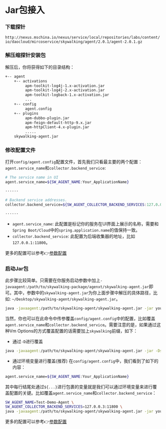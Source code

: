 # Jar包接入

### 下载探针

`http://nexus.mschina.io/nexus/service/local/repositories/labs/content/io/daocloud/mircoservice/skywalking/agent/2.0.1/agent-2.0.1.gz`

### 解压缩探针安装包
解压后，你将获得如下的目录结构：

```bash
+-- agent
    +-- activations
         apm-toolkit-log4j-1.x-activation.jar
         apm-toolkit-log4j-2.x-activation.jar
         apm-toolkit-logback-1.x-activation.jar
         ...
    +-- config
         agent.config  
    +-- plugins
         apm-dubbo-plugin.jar
         apm-feign-default-http-9.x.jar
         apm-httpClient-4.x-plugin.jar
         .....
    skywalking-agent.jar
```

### 修改配置文件
打开`config/agent.config`配置文件，首先我们只看最主要的两个配置：`agent.service_name`和`collector.backend_service`:

```bash
# The service name in UI
agent.service_name=${SW_AGENT_NAME:Your_ApplicationName}

······

# Backend service addresses.
collector.backend_service=${SW_AGENT_COLLECTOR_BACKEND_SERVICES:127.0.0.1:11800}

······
```
- `agent.service_name`:
此配置是标记你的服务在UI界面上展示的名称，需要和`Spring Boot/Cloud`中的`spring.application.name`的值保持一致。
- `collector.backend_service`: 此配置为后端收集器的地址，比如`127.0.0.1:11800`。

更多的配置可以参考👉[参数配置](agent-settings.md)

### 启动Jar包
此步骤比较简单。只需要在你服务启动参数中加上`-javaagent:/path/to/skywalking-package/agenxt/skywalking-agent.jar`即可。其中，参数中的`skywalking-agent.jar`为你上面步骤中解压的具体路径，比如: `~/Desktop/skywalking-agent/skywalking-agent.jar`。

```bash
java -javaagent:/path/to/skywalking-agent/skywalking-agent.jar -jar yourAppDemo.jar
```

当然，你也可以在此命令中传参覆盖`config/agent.config`中的配置，比如覆盖`agent.service_name`和`collector.backend_service`。需要注意的是，如果通过这种Vm Options的方式覆盖配置的话需要加上`skywalking`前缀，如下：

- 通过`-D`进行覆盖

```bash
java -javaagent:/path/to/skywalking-agent/skywalking-agent.jar -jar -Dskywalking.collector.servers=127.0.0.2:11800 -Dskywalking.agent.service_name=Test-Demo yourAppDemo.jar
```
- 通过环境变量进行覆盖(推荐)
在`config/agent.config`中，我们看到了如下的内容：

```bash
agent.service_name=${SW_AGENT_NAME:Your_ApplicationName}
```

其中每行结尾处通过`${...}`进行包裹的变量就是我们可以通过环境变量来进行覆盖配置的关键。比如覆盖`agent.service_name`和`collector.backend_service`：

```bash
SW_AGENT_NAME=Test-Demo-Agent \
SW_AGENT_COLLECTOR_BACKEND_SERVICES=127.0.0.3:11800 \
java -javaagent:/path/to/skywalking-agent/skywalking-agent.jar -jar yourAppDemo.jar
```

更多的配置可以参考👉[参数配置](agent-settings.md)


